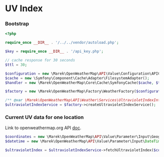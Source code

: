 # UV Index


### Bootstrap

```php
<?php

require_once __DIR__ . '/../../vendor/autoload.php';

$key = require_once __DIR__ . '/api_key.php';

// cache response for 30 seconds
$ttl = 30;

$configuration = new \Marek\OpenWeatherMap\API\Value\Configuration\APIConfiguration($key);
$cache = new \Symfony\Component\Cache\Adapter\FilesystemAdapter();
$handler = new \Marek\OpenWeatherMap\Core\Cache\SymfonyCache($cache, $ttl);

$factory = new \Marek\OpenWeatherMap\Factory\WeatherFactory($configuration, $handler);

/** @var \Marek\OpenWeatherMap\API\Weather\Services\UltravioletIndexInterface $ultravioletIndexService */
$ultravioletIndexService = $factory->createUltravioletIndexService();
```

### Current UV data for one location

Link to openweathermap.org API [doc](https://openweathermap.org/api/uvi#geo).

```php
$coordinates = new \Marek\OpenWeatherMap\API\Value\Parameter\Input\GeographicCoordinates(40.7, -74.2);
$datetime = new \Marek\OpenWeatherMap\API\Value\Parameter\Input\DateTime();

$ultravioletIndex = $ultravioletIndexService->fetchUltravioletIndex($coordinates, $datetime);
```
